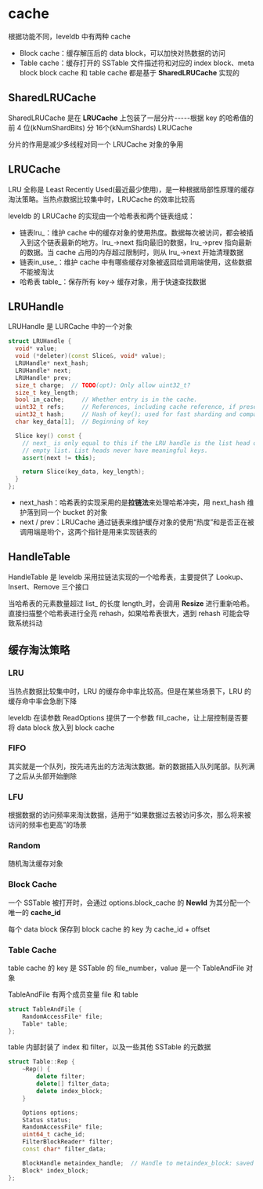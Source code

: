 # cache
根据功能不同，leveldb 中有两种 cache
* Block cache：缓存解压后的 data block，可以加快对热数据的访问
* Table cache：缓存打开的 SSTable 文件描述符和对应的 index block、meta block
block cache 和 table cache 都是基于 **SharedLRUCache** 实现的

## SharedLRUCache
SharedLRUCache 是在 **LRUCache** 上包装了一层分片-----根据 key 的哈希值的前 4 位(kNumShardBits) 分 16个(kNumShards) LRUCache

分片的作用是减少多线程对同一个 LRUCache 对象的争用

## LRUCache
LRU 全称是 Least Recently Used(最近最少使用)，是一种根据局部性原理的缓存淘汰策略。当热点数据比较集中时，LRUCache 的效率比较高

leveldb 的 LRUCache 的实现由一个哈希表和两个链表组成：
* 链表lru_：维护 cache 中的缓存对象的使用热度。数据每次被访问，都会被插入到这个链表最新的地方。lru_->next 指向最旧的数据，lru_->prev 指向最新的数据。当 cache 占用的内存超过限制时，则从 lru_->next 开始清理数据
* 链表in_use_：维护 cache 中有哪些缓存对象被返回给调用端使用，这些数据不能被淘汰
* 哈希表 table_：保存所有 key-> 缓存对象，用于快速查找数据

## LRUHandle
LRUHandle 是 LURCache 中的一个对象
```C++
struct LRUHandle {
  void* value;
  void (*deleter)(const Slice&, void* value);
  LRUHandle* next_hash;
  LRUHandle* next;
  LRUHandle* prev;
  size_t charge;  // TODO(opt): Only allow uint32_t?
  size_t key_length;
  bool in_cache;     // Whether entry is in the cache.
  uint32_t refs;     // References, including cache reference, if present.
  uint32_t hash;     // Hash of key(); used for fast sharding and comparisons
  char key_data[1];  // Beginning of key

  Slice key() const {
    // next_ is only equal to this if the LRU handle is the list head of an
    // empty list. List heads never have meaningful keys.
    assert(next != this);

    return Slice(key_data, key_length);
  }
};
```
* next_hash：哈希表的实现采用的是**拉链法**来处理哈希冲突，用 next_hash 维护落到同一个 bucket 的对象
* next / prev：LRUCache 通过链表来维护缓存对象的使用“热度”和是否正在被调用端是哟个，这两个指针是用来实现链表的

## HandleTable
HandleTable 是 leveldb 采用拉链法实现的一个哈希表，主要提供了 Lookup、Insert、Remove 三个接口

当哈希表的元素数量超过 list_ 的长度 length_时，会调用 **Resize** 进行重新哈希。直接扫描整个哈希表进行全亮 rehash，如果哈希表很大，遇到 rehash 可能会导致系统抖动

## 缓存淘汰策略
### LRU
当热点数据比较集中时，LRU 的缓存命中率比较高。但是在某些场景下，LRU 的缓存命中率会急剧下降

leveldb 在读参数 ReadOptions 提供了一个参数 fill_cache，让上层控制是否要将 data block 放入到 block cache

### FIFO
其实就是一个队列，按先进先出的方法淘汰数据。新的数据插入队列尾部。队列满了之后从头部开始删除

### LFU
根据数据的访问频率来淘汰数据，适用于“如果数据过去被访问多次，那么将来被访问的频率也更高”的场景

### Random
随机淘汰缓存对象

### Block Cache
一个 SSTable 被打开时，会通过 options.block_cache 的 **Newld** 为其分配一个唯一的 **cache_id**

每个 data block 保存到 block cache 的 key 为 cache_id + offset

### Table Cache
table cache 的 key 是 SSTable 的 file_number，value 是一个 TableAndFile 对象

TableAndFile 有两个成员变量 file 和 table
```C++
struct TableAndFile {
    RandomAccessFile* file;
    Table* table;
};
```
table 内部封装了 index 和 filter，以及一些其他 SSTable 的元数据
```C++
struct Table::Rep {
    ~Rep() {
        delete filter;
        delete[] filter_data;
        delete index_block;
    }

    Options options;
    Status status;
    RandomAccessFile* file;
    uint64_t cache_id;
    FilterBlockReader* filter;
    const char* filter_data;

    BlockHandle metaindex_handle;  // Handle to metaindex_block: saved from footer
    Block* index_block;
};
```